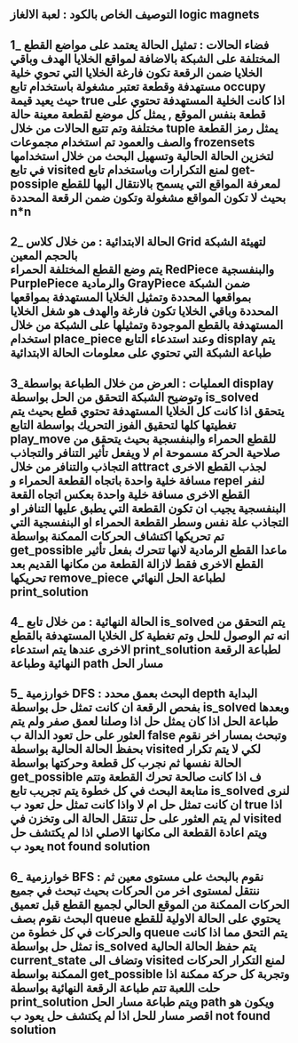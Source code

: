 التوصيف الخاص بالكود : لعبة الالغاز logic magnets
------------------------------------------------------------------------------------------------------------------------------------------------------------------------------------------------------------------------------
1_ فضاء الحالات  :
تمثيل الحالة يعتمد على مواضع القطع المختلفة على الشبكة بالاضافة لمواقع الخلايا الهدف وباقي الخلايا ضمن الرقعة تكون فارغة 
الخلايا التي تحوي خلية مستهدفة وقطعة تعتبر مشغولة باستخدام تابع occupy حيث يعيد قيمة true  اذا كانت الخلية المستهدفة تحتوي على قطعة بنفس الموقع
, يمثل كل موضع لقطعة معينة حالة مختلفة وتم تتبع الحالات من خلال tuple  يمثل رمز القطعة والصف والعمود
تم استخدام مجموعات frozensets لتخزين الحالة الحالية وتسهيل البحث من خلال استخدامها في تابع visited لمنع التكرارات
وباستخدام تابع get-possiple لمعرفة المواقع التي يسمح بالانتقال اليها للقطع بحيث لا تكون المواقع مشغولة وتكون ضمن الرقعة المحددة n*n
-------------------------------------------------------------------------------------------------------------------------------------------------------------------------------------------------------------------------------
2_ الحالة الابتدائية :
من خلال كلاس Grid لتهيئة الشبكة بالحجم المعين  
يتم وضع القطع المختلفة الحمراء RedPiece والبنفسجية PurplePiece والرمادية GrayPiece ضمن الشبكة بمواقعها المحددة
وتمثيل الخلايا المستهدفة بمواقعها المحددة وباقي الخلايا تكون فارغة والهدف هو شغل الخلايا المستهدفة بالقطع الموجودة
وتمثيلها على الشبكة من خلال استخدام place_piece 
وعند استدعاء التابع display يتم طباعة الشبكة التي تحتوي على معلومات الحالة الابتدائية
-------------------------------------------------------------------------------------------------------------------------------------------------------------------------------------------------------------------------------
3_العمليات :
العرض من خلال الطباعة بواسطة display وتوضيح الشبكة
التحقق من الحل بواسطة is_solved يتحقق اذا كانت كل الخلايا المستهدفة تحتوي قطع بحيث يتم تغطيتها كلها لتحقيق الفوز
التحريك بواسطة التابع play_move للقطع الحمراء والبنفسجية بحيث يتحقق من صلاحية الحركة مسموحة ام لا ويفعل تأثير التنافر والتجاذب
التجاذب والتنافر  من خلال attract لجذب القطع الاخرى مسافة خلية واحدة باتجاه القطعة الحمراء و repel لنفر القطع الاخرى مسافة خلية واحدة بعكس اتجاه القعة البنفسجية
يجيب ان تكون القطعة التي يطبق عليها التنافر او التجاذب علة نفس وسطر القطعة الحمراء او البنفسجية التي تم تحريكها
اكتشاف الحركات الممكنة بواسطة get_possible ماعدا القطع الرمادية لانها تتحرك بفعل تأثير القطع الاخرى فقط
لازالة القطعة من مكانها القديم بعد تحريكها remove_piece
لطباعة الحل النهائي print_solution
-----------------------------------------------------------------------------------------------------------------------------------------------------------------------------------------------------------------------------
4_ الحالة النهائية :
من خلال تابع is_solved يتم التحقق من انه تم الوصول للحل
وتم تغطية كل الخلايا المستهدفة بالقطع الاخرى
عندها يتم استدعاء print_solution لطباعة الرقعة النهائية وطباعة path مسار الحل 
------------------------------------------------------------------------------------------------------------------------------------------------------------------------------------------------------------------------------
5_ خوارزمية DFS :
البحث بعمق محدد depth 
البداية بفحص الرقعة ان كانت تمثل حل بواسطة is_solved وبعدها طباعة الحل اذا كان يمثل حل 
اذا وصلنا لعمق صفر ولم يتم العثور على حل تعود الدالة ب false  وتبحث بمسار اخر
نقوم بحفظ الحالة الحالية بواسطة visited لكي لا يتم تكرار الحالة نفسها
ثم نجرب كل قطعة وحركتها بواسطة get_possible ف اذا كانت صالحة تحرك القطعة وتتم متابعة البحث
في كل خطوة يتم تجريب تابع is_solved لنرى ان كانت تمثل حل ام لا واذا كانت تمثل حل تعود ب true 
اذا لم يتم العثور على حل تنتقل الحالة الى وتخزن في visited ويتم اعادة القطعة الى مكانها الاصلي
اذا لم يكتشف حل يعود ب not found solution
------------------------------------------------------------------------------------------------------------------------------------------------------------------------------------------------------------------------------
6_ خوارزمية BFS :
نقوم بالبحث على مستوى معين ثم ننتقل لمستوى اخر من الحركات بحيث تبحث في جميع الحركات الممكنة من الموقع الحالي لجميع القطع قبل تعميق البحث
نقوم بصف queue  يحتوي على الحالة الاولية للقطع والحركات
في كل خطوة من queue  يتم التحق مما اذا كانت تمثل حل بواسطة is_solved
يتم حفظ الحالة الحالية current_state وتضاف الى visited لمنع التكرار
الحركات الممكنة بواسطة get_possible وتجربة كل حركة ممكنة
اذا حلت اللعبة تتم طباعة الرقعة النهائية بواسطة print_solution ويتم طباعة مسار الحل path ويكون هو اقصر مسار للحل
اذا لم يكتشف حل يعود ب not found solution
-------------------------------------------------------------------------------------------------------------------------------------------------------------------------------------------------------------------------------




